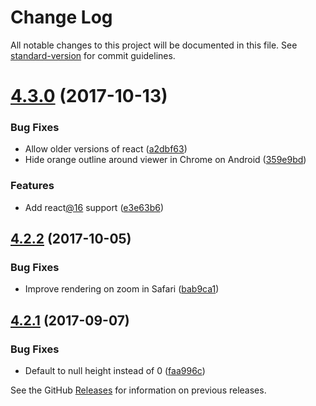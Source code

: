 # Change Log

All notable changes to this project will be documented in this file. See [standard-version](https://github.com/conventional-changelog/standard-version) for commit guidelines.

<a name="4.3.0"></a>
# [4.3.0](https://github.com/fritz-c/react-image-lightbox/compare/v4.2.2...v4.3.0) (2017-10-13)


### Bug Fixes

* Allow older versions of react ([a2dbf63](https://github.com/fritz-c/react-image-lightbox/commit/a2dbf63))
* Hide orange outline around viewer in Chrome on Android ([359e9bd](https://github.com/fritz-c/react-image-lightbox/commit/359e9bd))


### Features

* Add react[@16](https://github.com/16) support ([e3e63b6](https://github.com/fritz-c/react-image-lightbox/commit/e3e63b6))



<a name="4.2.2"></a>
## [4.2.2](https://github.com/fritz-c/react-image-lightbox/compare/v4.2.1...v4.2.2) (2017-10-05)


### Bug Fixes

* Improve rendering on zoom in Safari ([bab9ca1](https://github.com/fritz-c/react-image-lightbox/commit/bab9ca1))



<a name="4.2.1"></a>
## [4.2.1](https://github.com/fritz-c/react-image-lightbox/compare/v4.1.0...v4.2.1) (2017-09-07)


### Bug Fixes

* Default to null height instead of 0 ([faa996c](https://github.com/fritz-c/react-image-lightbox/commit/faa996c))


See the GitHub [Releases](https://github.com/fritz-c/react-image-lightbox/releases) for information on previous releases.
